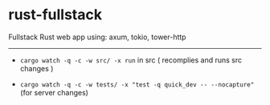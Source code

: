 # rust-fullstack
Fullstack Rust web app using: 
axum, 
tokio,
tower-http 

-------------

- `cargo watch -q -c -w src/ -x run` in src ( recomplies and runs src changes )

- `cargo watch -q -c -w tests/ -x "test -q quick_dev -- --nocapture"` (for server changes)
